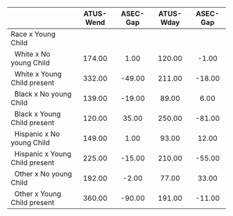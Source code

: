 
|                      |    ATUS-Wend |     ASEC-Gap |    ATUS-Wday |     ASEC-Gap |
| -------------------- | :----------: | :----------: | :----------: | :----------: |
| Race x Young Child   |              |              |              |              |
| &nbsp;&nbsp;White x No young Child |       174.00 |         1.00 |       120.00 |        -1.00 |
| &nbsp;&nbsp;White x Young Child present |       332.00 |       -49.00 |       211.00 |       -18.00 |
| &nbsp;&nbsp;Black x No young Child |       139.00 |       -19.00 |        89.00 |         6.00 |
| &nbsp;&nbsp;Black x Young Child present |       120.00 |        35.00 |       250.00 |       -81.00 |
| &nbsp;&nbsp;Hispanic x No young Child |       149.00 |         1.00 |        93.00 |        12.00 |
| &nbsp;&nbsp;Hispanic x Young Child present |       225.00 |       -15.00 |       210.00 |       -55.00 |
| &nbsp;&nbsp;Other x No young Child |       192.00 |        -2.00 |        77.00 |        33.00 |
| &nbsp;&nbsp;Other x Young Child present |       360.00 |       -90.00 |       191.00 |       -11.00 |

